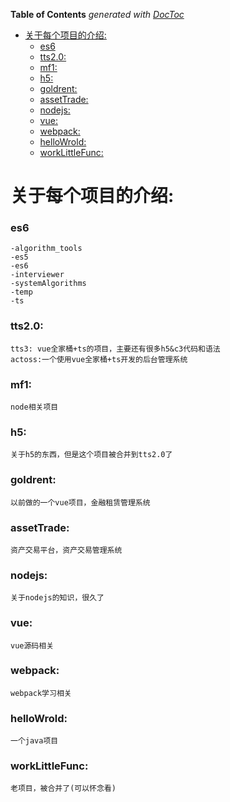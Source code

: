 <!-- START doctoc generated TOC please keep comment here to allow auto update -->
<!-- DON'T EDIT THIS SECTION, INSTEAD RE-RUN doctoc TO UPDATE -->
**Table of Contents**  *generated with [DocToc](https://github.com/thlorenz/doctoc)*

- [关于每个项目的介绍:](#%E5%85%B3%E4%BA%8E%E6%AF%8F%E4%B8%AA%E9%A1%B9%E7%9B%AE%E7%9A%84%E4%BB%8B%E7%BB%8D)
    - [es6](#es6)
    - [tts2.0:](#tts20)
    - [mf1:](#mf1)
    - [h5:](#h5)
    - [goldrent:](#goldrent)
    - [assetTrade:](#assettrade)
    - [nodejs:](#nodejs)
    - [vue:](#vue)
    - [webpack:](#webpack)
    - [helloWrold:](#hellowrold)
    - [workLittleFunc:](#worklittlefunc)

<!-- END doctoc generated TOC please keep comment here to allow auto update -->

# 关于每个项目的介绍:
### es6

    -algorithm_tools
    -es5
    -es6
    -interviewer
    -systemAlgorithms
    -temp
    -ts

### tts2.0:
    tts3: vue全家桶+ts的项目，主要还有很多h5&c3代码和语法
    actoss:一个使用vue全家桶+ts开发的后台管理系统
### mf1:
    node相关项目
### h5:
    关于h5的东西，但是这个项目被合并到tts2.0了
### goldrent:
    以前做的一个vue项目，金融租赁管理系统
### assetTrade:
    资产交易平台，资产交易管理系统
### nodejs:
    关于nodejs的知识，很久了
### vue:
    vue源码相关
### webpack:
    webpack学习相关
### helloWrold:
    一个java项目
### workLittleFunc:
    老项目，被合并了(可以怀念看)
